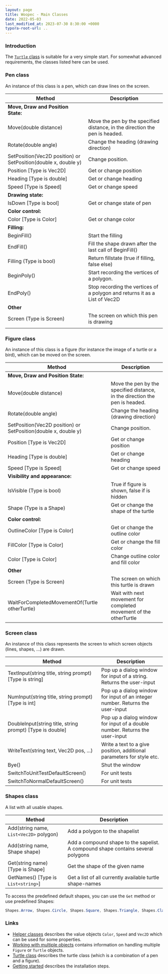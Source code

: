 ```yaml
---
layout: page
title: Woopec - Main Classes
date: 2022-05-03
last_modified_at: 2023-07-30 8:30:00 +0000
typora-root-url: ..
---
```



### Introduction

The [`Turtle` class](Turtle.htlm) is suitable for a very simple start.  For somewhat advanced requirements, the classes listed here can be used.

### Pen class

An instance of this class is a pen, which can draw lines on the screen.

| Method                                                       | Description                                                  |
| ------------------------------------------------------------ | ------------------------------------------------------------ |
| **Move, Draw and Position State:**                           |                                                              |
| Move(double distance)                                        | Move the pen by the specified distance, in the direction the pen is headed. |
| Rotate(double angle)                                         | Change the heading (drawing direction)                       |
| SetPosition(Vec2D position) or SetPosition(double x, double y) | Change position.                                             |
| Position [Type is Vec2D]                                     | Get or change position                                       |
| Heading [Type is double]                                     | Get or change heading                                        |
| Speed [Type is Speed]                                        | Get or change speed                                          |
| **Drawing state:**                                           |                                                              |
| IsDown [Type is bool]                                        | Get or change state of pen                                   |
| **Color control:**                                           |                                                              |
| Color [Type is Color]                                        | Get or change color                                          |
| **Filling:**                                                 |                                                              |
| BeginFill()                                                  | Start the filling                                            |
| EndFill()                                                    | Fill the shape drawn after the last call of BeginFill()      |
| Filling (Type is bool)                                       | Return fillstate (true if filling, false else)               |
| BeginPoly()                                                  | Start recording the vertices of a polygon.                   |
| EndPoly()                                                    | Stop recording the vertices of a polygon and returns it as a List of Vec2D |
| **Other**                                                    |                                                              |
| Screen (Type is Screen)                                      | The screen on which this pen is drawing                      |
|                                                              |                                                              |

### Figure class

An instance of this class is a figure (for instance the image of a turtle or a bird), which can be moved on the screen.

| Method                                                       | Description                                                  |
| ------------------------------------------------------------ | ------------------------------------------------------------ |
| **Move, Draw and Position State:**                           |                                                              |
| Move(double distance)                                        | Move the pen by the specified distance, in the direction the pen is headed. |
| Rotate(double angle)                                         | Change the heading (drawing direction)                       |
| SetPosition(Vec2D position) or SetPosition(double x, double y) | Change position.                                             |
| Position [Type is Vec2D]                                     | Get or change position                                       |
| Heading [Type is double]                                     | Get or change heading                                        |
| Speed [Type is Speed]                                        | Get or change speed                                          |
| **Visibility and appearance:**                               |                                                              |
| IsVisible (Type is bool)                                     | True if figure is shown, false if is hidden                  |
| Shape (Type is a Shape)                                      | Get or change the shape of the turtle                        |
| **Color control:**                                           |                                                              |
| OutlineColor [Type is Color]                                 | Get or change the outline color                              |
| FillColor [Type is Color]                                    | Get or change the fill color                                 |
| Color [Type is Color]                                        | Change outline color and fill color                          |
| **Other**                                                    |                                                              |
| Screen (Type is Screen)                                      | The screen on which this turtle is drawn                     |
| WaitForCompletedMovementOf(Turtle otherTurtle)               | Wait with next movement for completed movement of the otherTurtle |

### Screen class

An instance of this class represents the screen to which screen objects (lines, shapes, ...) are drawn.

| Method                                                  | Description                                                  |
| ------------------------------------------------------- | ------------------------------------------------------------ |
| TextInput(string title, string prompt) [Type is string] | Pop up a dialog window for input of a string. Returns the user-input |
| NumInput(string title, string prompt) [Type is int]     | Pop up a dialog window for input of an integer number. Returns the user-input |
| DoubleInput(string title, string prompt) [Type is double] | Pop up a dialog window for input of a double number. Returns the user-input |
| WriteText(string text, Vec2D pos, ...)  | Write a text to a give position, additional parameters for style etc. |
| Bye()                                                   | Shut the window |
| SwitchToUnitTestDefaultScreen()         | For unit tests                                               |
| SwitchToNormalDefaultScreen()           | For unit tests                                               |

### Shapes  class

A list with all usable shapes.

| Method                                  | Description                                                  |
| --------------------------------------- | ------------------------------------------------------------ |
| Add(string name, `List<Vec2D>` polygon) | Add a polygon to the shapelist                               |
| Add(string name, Shape shape)           | Add a compound shape to the sapelist. A compound shape contains several polygons |
| Get(string name) [Type is Shape]        | Get the shape of the given name                              |
| GetNames() [Type is `List<string>`]     | Get a list of all currently available turtle shape-names     |

To access the predefined default shapes, you can use the `Get` method or use predefined Shapes:
```csharp
Shapes.Arrow, Shapes.Circle, Shapes.Square, Shapes.Triangle, Shapes.Classic, Shapes.Turtle, Shapes.Bird
```



### Links

* [Helper classes](HelperClasses.html) describes the value objects `Color`, `Speed` and `Vec2D` which can be used for some properties.
* [Working with multiple objects](MultipleTurtles.html) contains information on handling multiple `Figure` or `Turtle` objects.
* [Turtle class](Turtle.html) describes the turtle class (which is a combination of a pen and a figure).
* [Getting started](GettingStarted.html) describes the installation steps.

